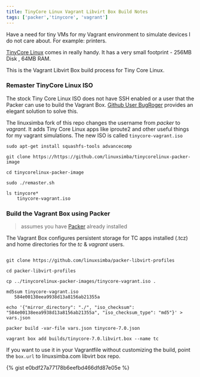 ```yaml
---
title: TinyCore Linux Vagrant Libvirt Box Build Notes
tags: ['packer','tinycore', 'vagrant']
---
```


Have a need for tiny VMs for my Vagrant environment to simulate devices I do not care about. For example: printers.

[TinyCore Linux](http://tinycorelinux.net/) comes in really handy. It has a very small footprint - 256MB Disk , 64MB RAM.

This is the Vagrant  Libvirt Box build process for Tiny Core Linux.

### Remaster TinyCore Linux ISO
The stock Tiny Core Linux ISO does not have SSH enabled or a user that the Packer can use to build the Vagrant Box.  [Github User BugRoger](https://github.com/BugRoger/tinycorelinux-packer-image) provides an elegant solution to solve this.

The linuxsimba fork of this repo changes the username from _packer_ to _vagrant_.
It  adds Tiny Core Linux apps like iproute2 and other useful things for my vagrant simulations.  The new ISO is called ``tinycore-vagrant.iso``

```
sudo apt-get install squashfs-tools advancecomp

git clone https://https://github.com/linuxsimba/tinycorelinux-packer-image

cd tinycorelinux-packer-image

sudo ./remaster.sh

ls tinycore*
    tinycore-vagrant.iso
```

### Build the Vagrant Box using Packer
> assumes you have [Packer](https://www.packer.io/downloads.html) already installed

The Vagrant Box configures persistent storage for TC apps installed (.tcz) and
home directories for the _tc_ & _vagrant_ users.

```

git clone https://github.com/linuxsimba/packer-libvirt-profiles

cd packer-libvirt-profiles

cp ../tinycorelinux-packer-images/tinycore-vagrant.iso .

md5sum tinycore-vagrant.iso
   584e00138eea9938d13a8156ab21355a

echo '{"mirror_directory": "./", "iso_checksum": "584e00138eea9938d13a8156ab21355a", "iso_checksum_type": "md5"}' > vars.json

packer build -var-file vars.json tinycore-7.0.json

vagrant box add builds/tinycore-7.0.libvirt.box --name tc

```

If you want to use it in your Vagrantfile without customizing the build,  point the ``box.url`` to linuxsimba.com libvirt box repo.

{% gist e0bdf27a77178b6eefbd466dfd87e05e %}
